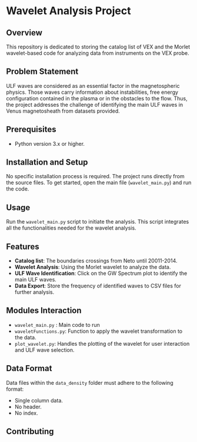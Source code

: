 # Wavelet Analysis Project

## Overview

This repository is dedicated to storing the catalog list of VEX and the Morlet wavelet-based code for analyzing data from instruments on the VEX probe.

## Problem Statement
ULF waves are considered as an essential factor in the magnetospheric physics. Those waves carry information about instabilities, free energy configuration contained in the plasma or in the obstacles to the flow. Thus, the project addresses the challenge of identifying the main ULF waves in Venus magnetosheath from datasets provided.

## Prerequisites
- Python version 3.x or higher.

## Installation and Setup
No specific installation process is required. The project runs directly from the source files. To get started, open the main file (`wavelet_main.py`) and run the code.

## Usage
Run the `wavelet_main.py` script to initiate the analysis. This script integrates all the functionalities needed for the wavelet analysis.

## Features
- **Catalog list**:  The boundaries crossings from Neto until 20011-2014.
- **Wavelet Analysis**: Using the Morlet wavelet to analyze the data.
- **ULF Wave Identification**: Click on the GW Spectrum plot to identify the main ULF waves.
- **Data Export**: Store the frequency of identified waves to CSV files for further analysis.

## Modules Interaction

- `wavelet_main.py` : Main code to run
- `waveletFunctions.py`: Function to apply the wavelet transformation to the data.
- `plot_wavelet.py`: Handles the plotting of the wavelet for user interaction and ULF wave selection.

## Data Format
Data files within the `data_density` folder must adhere to the following format:
- Single column data.
- No header.
- No index.

## Contributing
